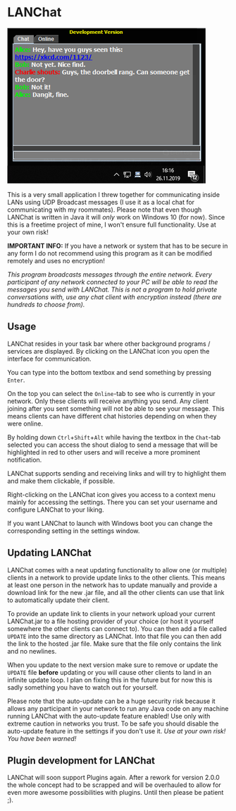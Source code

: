 
# LANChat

![LANChat Screenshot](/lanchat_screenshot.png)

This is a very small application I threw together for communicating inside LANs using UDP Broadcast messages (I use it as a local chat for communicating with my roommates). Please note that even though LANChat is written in Java it will *only* work on Windows 10 (for now). Since this is a freetime project of mine, I won't ensure full functionality. Use at your own risk!

**IMPORTANT INFO:** If you have a network or system that has to be secure in any form I do not recommend using this program as it can be modified remotely and uses no encryption!

*This program broadcasts messages through the entire network. Every participant of any network connected to your PC will be able to read the messages you send with LANChat. This is not a program to hold private conversations with, use any chat client with encryption instead (there are hundreds to choose from).*

## Usage
LANChat resides in your task bar where other background programs / services are displayed. By clicking on the LANChat icon you open the interface for communication.

You can type into the bottom textbox and send something by pressing `Enter`.

On the top you can select the `Online`-tab to see who is currently in your network. Only these clients will receive anything you send. Any client joining after you sent something will not be able to see your message. This means clients can have different chat histories depending on when they were online.

By holding down `Ctrl`+`Shift`+`Alt` while having the textbox in the `Chat`-tab selected you can access the shout dialog to send a message that will be highlighted in red to other users and will receive a more prominent notification.

LANChat supports sending and receiving links and will try to highlight them and make them clickable, if possible.

Right-clicking on the LANChat icon gives you access to a context menu mainly for accessing the settings. There you can set your username and configure LANChat to your liking.

If you want LANChat to launch with Windows boot you can change the corresponding setting in the settings window.

## Updating LANChat
LANChat comes with a neat updating functionality to allow one (or multiple) clients in a network to provide update links to the other clients. This means at least one person in the network has to update manually and provide a download link for the new .jar file, and all the other clients can use that link to automatically update their client.

To provide an update link to clients in your network upload your current LANChat.jar to a file hosting provider of your choice (or host it yourself somewhere the other clients can connect to). You can then add a file called `UPDATE` into the same directory as LANChat. Into that file you can then add the link to the hosted .jar file. Make sure that the file only contains the link and no newlines.

When you update to the next version make sure to remove or update the `UPDATE` file **before** updating or you will cause other clients to land in an infinite update loop. I plan on fixing this in the future but for now this is sadly something you have to watch out for yourself.

Please note that the auto-update can be a huge security risk because it allows any participant in your network to run any Java code on any machine running LANChat with the auto-update feature enabled! Use only with extreme caution in networks you trust. To be safe you should disable the auto-update feature in the settings if you don't use it. *Use at your own risk! You have been warned!*

## Plugin development for LANChat

LANChat will soon support Plugins again. After a rework for version 2.0.0 the whole concept had to be scrapped and will be overhauled to allow for even more awesome possibilities with plugins. Until then please be patient ;).